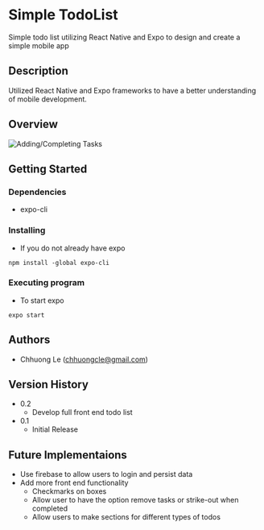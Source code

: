 # Simple TodoList

Simple todo list utilizing React Native and Expo to design and create a simple mobile app

## Description

Utilized React Native and Expo frameworks to have a better understanding of mobile development. 

## Overview
![Adding/Completing Tasks](https://media.giphy.com/media/Ed1I73TQtXFfyWmGsD/giphy.gif)

## Getting Started

### Dependencies

* expo-cli

### Installing

* If you do not already have expo
```
npm install -global expo-cli
```

### Executing program

* To start expo
```
expo start
```

## Authors

* Chhuong Le (chhuongcle@gmail.com)

## Version History 
* 0.2 
    * Develop full front end todo list
* 0.1
    * Initial Release

## Future Implementaions
   * Use firebase to allow users to login and persist data 
   * Add more front end functionality
      * Checkmarks on boxes 
      * Allow user to have the option remove tasks or strike-out when completed 
      * Allow users to make sections for different types of todos
